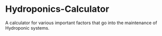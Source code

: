 # Hydroponics-Calculator
A calculator for various important factors that go into the maintenance of Hydroponic systems.
